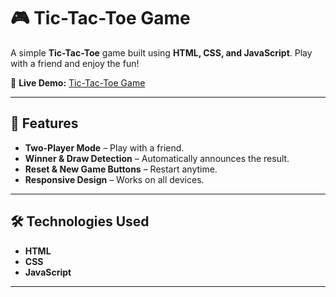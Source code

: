 # 🎮 Tic-Tac-Toe Game  

A simple **Tic-Tac-Toe** game built using **HTML, CSS, and JavaScript**. Play with a friend and enjoy the fun!  

🔗 **Live Demo:** [Tic-Tac-Toe Game](https://tic-tac-toe-project-delta.vercel.app/)  

---

## 🚀 Features  

- **Two-Player Mode** – Play with a friend.  
- **Winner & Draw Detection** – Automatically announces the result.  
- **Reset & New Game Buttons** – Restart anytime.  
- **Responsive Design** – Works on all devices.  

---

## 🛠️ Technologies Used  

- **HTML**  
- **CSS**  
- **JavaScript**  

---



 
